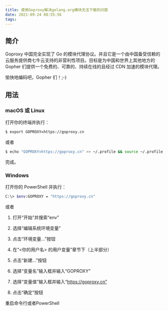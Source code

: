 ```yaml
---
title: 使用Goproxy解决golang.org模块无法下载的问题
date: 2021-09-24 08:55:56
tags:
---
```


## 简介
Goproxy 中国完全实现了 Go 的模块代理协议。并且它是一个由中国备受信赖的云服务提供商七牛云支持的非营利性项目。目标是为中国和世界上其他地方的 Gopher 们提供一个免费的、可靠的、持续在线的且经过 CDN 加速的模块代理。

愉快地编码吧，Gopher 们！;-)

## 用法
### macOS 或 Linux
打开你的终端并执行：

``` bash
$ export GOPROXY=https://goproxy.cn
```

或者

``` bash
$ echo "GOPROXY=https://goproxy.cn" >> ~/.profile && source ~/.profile
```

完成。

### Windows
打开你的 PowerShell 并执行：

``` bash
C:\> $env:GOPROXY = "https://goproxy.cn"
```

或者

1. 打开“开始”并搜索“env”

2. 选择“编辑系统环境变量”

3. 点击“环境变量…”按钮

4. 在“<你的用户名> 的用户变量”章节下（上半部分）

5. 点击“新建…”按钮

6. 选择“变量名”输入框并输入“GOPROXY”

7. 选择“变量值”输入框并输入“https://goproxy.cn”

8. 点击“确定”按钮

重启命令行或者PowerShell

